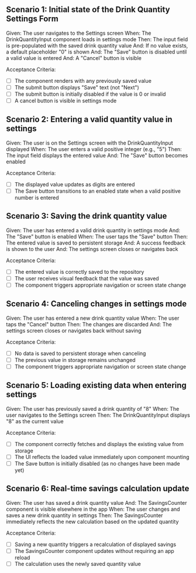 ## Scenario 1: Initial state of the Drink Quantity Settings Form

Given: The user navigates to the Settings screen
When: The DrinkQuantityInput component loads in settings mode
Then: The input field is pre-populated with the saved drink quantity value
And: If no value exists, a default placeholder "0" is shown
And: The "Save" button is disabled until a valid value is entered
And: A "Cancel" button is visible

Acceptance Criteria:
- [ ] The component renders with any previously saved value
- [ ] The submit button displays "Save" text (not "Next")
- [ ] The submit button is initially disabled if the value is 0 or invalid
- [ ] A cancel button is visible in settings mode

## Scenario 2: Entering a valid quantity value in settings

Given: The user is on the Settings screen with the DrinkQuantityInput displayed
When: The user enters a valid positive integer (e.g., "5")
Then: The input field displays the entered value
And: The "Save" button becomes enabled

Acceptance Criteria:
- [ ] The displayed value updates as digits are entered
- [ ] The Save button transitions to an enabled state when a valid positive number is entered

## Scenario 3: Saving the drink quantity value

Given: The user has entered a valid drink quantity in settings mode
And: The "Save" button is enabled
When: The user taps the "Save" button
Then: The entered value is saved to persistent storage
And: A success feedback is shown to the user
And: The settings screen closes or navigates back

Acceptance Criteria:
- [ ] The entered value is correctly saved to the repository
- [ ] The user receives visual feedback that the value was saved
- [ ] The component triggers appropriate navigation or screen state change

## Scenario 4: Canceling changes in settings mode

Given: The user has entered a new drink quantity value
When: The user taps the "Cancel" button
Then: The changes are discarded
And: The settings screen closes or navigates back without saving

Acceptance Criteria:
- [ ] No data is saved to persistent storage when canceling
- [ ] The previous value in storage remains unchanged
- [ ] The component triggers appropriate navigation or screen state change

## Scenario 5: Loading existing data when entering settings

Given: The user has previously saved a drink quantity of "8"
When: The user navigates to the Settings screen
Then: The DrinkQuantityInput displays "8" as the current value

Acceptance Criteria:
- [ ] The component correctly fetches and displays the existing value from storage
- [ ] The UI reflects the loaded value immediately upon component mounting
- [ ] The Save button is initially disabled (as no changes have been made yet)

## Scenario 6: Real-time savings calculation update

Given: The user has saved a drink quantity value
And: The SavingsCounter component is visible elsewhere in the app
When: The user changes and saves a new drink quantity in settings
Then: The SavingsCounter immediately reflects the new calculation based on the updated quantity

Acceptance Criteria:
- [ ] Saving a new quantity triggers a recalculation of displayed savings
- [ ] The SavingsCounter component updates without requiring an app reload
- [ ] The calculation uses the newly saved quantity value 